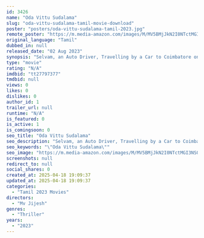 ```yaml
---
id: 3426
name: "Oda Vittu Sudalama"
slug: "oda-vittu-sudalama-tamil-movie-download"
poster: "posters/oda-vittu-sudalama-tamil-2023.jpg"
remote_poster: "https://m.media-amazon.com/images/M/MV5BMjJkN2I0NTctMGI3NS00MjQ0LWE0MjQtMzM4YzM5MDY4OWY1XkEyXkFqcGc@._V1_SX300.jpg"
original_language: "Tamil"
dubbed_in: null
released_date: "02 Aug 2023"
synopsis: "Selvam, an Auto Driver, Travelling by a Car to Coimbatore on a Purpose of Delivering It to a Client. On the Way, He Has Got to Pick Up Some Crew, Who Tell Him That They Are Going to Deliver Some Unofficial Stuff to Somebody in Coi..."
type: "movie"
rating: "N/A"
imdbid: "tt27797377"
tmdbid: null
views: 0
likes: 0
dislikes: 0
author_id: 1
trailer_url: null
runtime: "N/A"
is_featured: 0
is_active: 1
is_comingsoon: 0
seo_title: "Oda Vittu Sudalama"
seo_description: "Selvam, an Auto Driver, Travelling by a Car to Coimbatore on a Purpose of Delivering It to a Client. On the Way, He Has Got to Pick Up Some Crew, Who Tell Him That They Are Going to Deliver Some Unofficial Stuff to Somebody in Coi..."
seo_keywords: "\"Oda Vittu Sudalama\""
seo_image: "https://m.media-amazon.com/images/M/MV5BMjJkN2I0NTctMGI3NS00MjQ0LWE0MjQtMzM4YzM5MDY4OWY1XkEyXkFqcGc@._V1_SX300.jpg"
screenshots: null
redirect_to: null
social_shares: 0
created_at: 2025-04-18 19:09:37
updated_at: 2025-04-18 19:09:37
categories:
  - "Tamil 2023 Movies"
directors:
  - "Mv Jijesh"
genres:
  - "Thriller"
years:
  - "2023"
---
```

